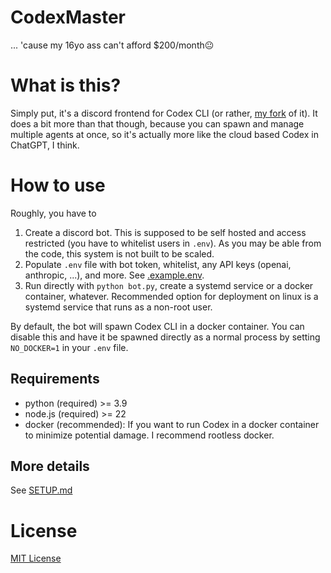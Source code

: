 # CodexMaster

... 'cause my 16yo ass can't afford $200/month😐

# What is this?

Simply put, it's a discord frontend for Codex CLI (or rather, [my fork](https://github.com/barnii77/codex-headless) of it). It does a bit more than that though, because you can spawn and manage multiple agents at once, so it's actually more like the cloud based Codex in ChatGPT, I think.

# How to use

Roughly, you have to

1. Create a discord bot. This is supposed to be self hosted and access restricted (you have to whitelist users in `.env`). As you may be able from the code, this system is not built to be scaled.
2. Populate `.env` file with bot token, whitelist, any API keys (openai, anthropic, ...), and more. See [.example.env](.example.env).
3. Run directly with `python bot.py`, create a systemd service or a docker container, whatever. Recommended option for deployment on linux is a systemd service that runs as a non-root user.

By default, the bot will spawn Codex CLI in a docker container. You can disable this and have it be spawned directly as a normal process by setting `NO_DOCKER=1` in your `.env` file.

## Requirements

- python (required) >= 3.9
- node.js (required) >= 22
- docker (recommended): If you want to run Codex in a docker container to minimize potential damage. I recommend rootless docker.

## More details

See [SETUP.md](SETUP.md)

# License
[MIT License](LICENSE)
